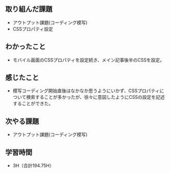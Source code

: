 ## 取り組んだ課題
- アウトプット課題(コーディング模写)  
- CSSプロパティ設定
  
## わかったこと  
- モバイル画面のCSSプロパティを設定続き、メイン記事後半のCSSを設定。  
  
## 感じたこと  
- 模写コーディング開始直後はなかなか思うようにいかず、CSSプロパティについて検索することが多かったが、徐々に意図したようにCSSの設定を記述することができた。  
  
## 次やる課題
- アウトプット課題(コーディング模写)
  
## 学習時間  
- 3H（合計194.75H）
